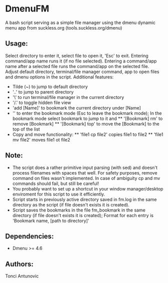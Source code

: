 # DmenuFM

A bash script serving as a simple file manager using the dmenu dynamic menu app from suckless.org (tools.suckless.org/dmenu)

## Usage:
Select directory to enter it, select file to open it, 'Esc' to exit. Entering command/app name runs it (if no file selected). Entering a command/app name after a selected file runs the command/app on the selected file. Adjust default directory, terminal/file manager command, app to open files and dmenu options in the script.
Additional features:
* Tilde (~) to jump to default directory
* '..' to jump to parent directory
* '\\' to run terminal/file manager in the current directory
* '/.' to toggle hidden file view
* 'add [Name]' to bookmark the current directory under [Name]
* '\' to enter the bookmark mode (Esc to leave the bookmark mode); In the bookmark mode select bookmark to jump to it and
  ** '[Bookmark] rm' to remove [Bookmark]
  ** '[Bookmark] top' to move the [Bookmark] to the top of the list
* Copy and move functionality:
  ** 'file1 cp file2' copies file1 to file2
  ** 'file1 mv file2' moves file1 ot file2


## Note:
* The script does a rather primitive input parsing (with sed) and doesn't process filenames with spaces that well. For safety purposes, remove command on files wasn't implemented. In case of ambiguity cp and mv commands should fail, but still be careful!
* You probably want to set up a shortcut in your window manager/desktop enviroment for this script to use it efficiently.
* Script starts in previously active directory saved in fm.log in the same directory as the script (if file doesn't exists it is created).
* Script saves the bookmarks in the file fm_bookmark in the same directory (if file doesn't exists it is created); Format for each entry is 'Bookmark name, [path to directory]'

## Dependencies:
* Dmenu >= 4.6

## Authors:
Tonci Antunovic